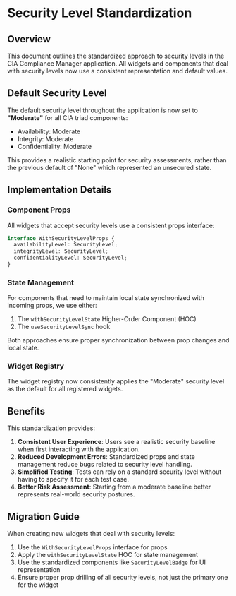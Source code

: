 # Security Level Standardization

## Overview

This document outlines the standardized approach to security levels in the CIA Compliance Manager application. All widgets and components that deal with security levels now use a consistent representation and default values.

## Default Security Level

The default security level throughout the application is now set to **"Moderate"** for all CIA triad components:

- Availability: Moderate
- Integrity: Moderate
- Confidentiality: Moderate

This provides a realistic starting point for security assessments, rather than the previous default of "None" which represented an unsecured state.

## Implementation Details

### Component Props

All widgets that accept security levels use a consistent props interface:

```typescript
interface WithSecurityLevelProps {
  availabilityLevel: SecurityLevel;
  integrityLevel: SecurityLevel;
  confidentialityLevel: SecurityLevel;
}
```

### State Management

For components that need to maintain local state synchronized with incoming props, we use either:

1. The `withSecurityLevelState` Higher-Order Component (HOC)
2. The `useSecurityLevelSync` hook

Both approaches ensure proper synchronization between prop changes and local state.

### Widget Registry

The widget registry now consistently applies the "Moderate" security level as the default for all registered widgets.

## Benefits

This standardization provides:

1. **Consistent User Experience**: Users see a realistic security baseline when first interacting with the application.
2. **Reduced Development Errors**: Standardized props and state management reduce bugs related to security level handling.
3. **Simplified Testing**: Tests can rely on a standard security level without having to specify it for each test case.
4. **Better Risk Assessment**: Starting from a moderate baseline better represents real-world security postures.

## Migration Guide

When creating new widgets that deal with security levels:

1. Use the `WithSecurityLevelProps` interface for props
2. Apply the `withSecurityLevelState` HOC for state management
3. Use the standardized components like `SecurityLevelBadge` for UI representation
4. Ensure proper prop drilling of all security levels, not just the primary one for the widget
